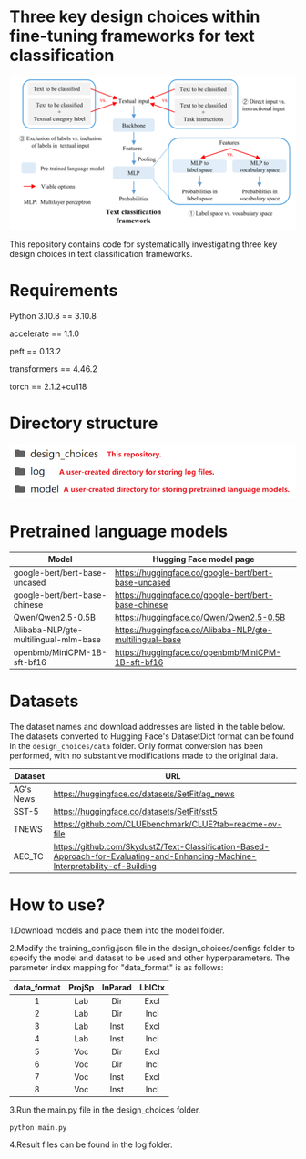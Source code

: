 # Three key design choices within fine-tuning frameworks for text classification
<img src="figures/Figure1.png">

This repository contains code for systematically investigating three key design choices in text classification frameworks.

# Requirements

Python 3.10.8 == 3.10.8

accelerate == 1.1.0

peft == 0.13.2

transformers == 4.46.2

torch  ==  2.1.2+cu118

# Directory structure

<img src="figures/Figure2.png" style="width:600px">

# Pretrained language models

| Model                                 | Hugging Face model page                                  |
| ------------------------------------- | -------------------------------------------------------- |
| google-bert/bert-base-uncased         | <https://huggingface.co/google-bert/bert-base-uncased>   |
| google-bert/bert-base-chinese         | https://huggingface.co/google-bert/bert-base-chinese     |
| Qwen/Qwen2.5-0.5B                     | <https://huggingface.co/Qwen/Qwen2.5-0.5B>               |
| Alibaba-NLP/gte-multilingual-mlm-base | https://huggingface.co/Alibaba-NLP/gte-multilingual-base |
| openbmb/MiniCPM-1B-sft-bf16           | https://huggingface.co/openbmb/MiniCPM-1B-sft-bf16       |

# Datasets

The dataset names and download addresses are listed in the table below. The datasets converted to Hugging Face's DatasetDict format can be found in the `design_choices/data` folder. Only format conversion has been performed, with no substantive modifications made to the original data.

| Dataset   | URL                                                          |
| --------- | ------------------------------------------------------------ |
| AG's News | https://huggingface.co/datasets/SetFit/ag_news               |
| SST-5     | https://huggingface.co/datasets/SetFit/sst5                  |
| TNEWS     | <https://github.com/CLUEbenchmark/CLUE?tab=readme-ov-file>   |
| AEC_TC    | <https://github.com/SkydustZ/Text-Classification-Based-Approach-for-Evaluating-and-Enhancing-Machine-Interpretability-of-Building> |

# How to use?

1.Download models and place them into the model folder.

2.Modify the training_config.json file in the design_choices/configs folder to specify the model and dataset to be used and other hyperparameters. The parameter index mapping for "data_format" is as follows:

| data_format | ProjSp | InParad | LblCtx |
| :---: | :---: | :---: | :---: |
|      1      |  Lab   |   Dir   |  Excl  |
|      2      |  Lab   |   Dir   |  Incl  |
|      3      |  Lab   |  Inst   |  Excl  |
|      4      |  Lab   |  Inst   |  Incl  |
|      5      |  Voc   |   Dir   |  Excl  |
|      6      |  Voc   |   Dir   |  Incl  |
|      7      |  Voc   |  Inst   |  Excl  |
|      8      |  Voc   |  Inst   |  Incl  |

3.Run the main.py file in the design_choices folder.

```
python main.py
```

4.Result files can be found in the log folder. 